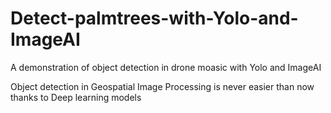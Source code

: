 # Detect-palmtrees-with-Yolo-and-ImageAI
A demonstration of object detection in drone moasic with Yolo and ImageAI

Object detection in Geospatial Image Processing is never easier than now thanks to Deep learning models
